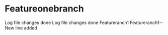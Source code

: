 # Featureonebranch
Log file changes done
Log file changes done
Featureranch1
Featureranch1--New line added


